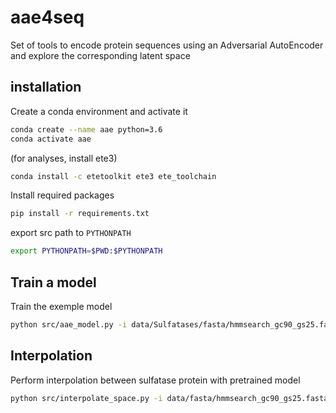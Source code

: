 # aae4seq
Set of tools to encode protein sequences using an Adversarial AutoEncoder and explore the corresponding latent space


## installation

Create a conda environment and activate it

```bash
conda create --name aae python=3.6
conda activate aae
```
(for analyses, install ete3)
```bash
conda install -c etetoolkit ete3 ete_toolchain 
```

Install required packages

```bash
pip install -r requirements.txt
```

export src path to `PYTHONPATH`

```bash
export PYTHONPATH=$PWD:$PYTHONPATH
```


## Train a model


Train the exemple model
```bash
python src/aae_model.py -i data/Sulfatases/fasta/hmmsearch_gc90_gs25.fasta -o log/ 
```


## Interpolation

Perform interpolation between sulfatase protein with pretrained model
```bash
python src/interpolate_space.py -i data/fasta/hmmsearch_gc90_gs25.fasta.gz -c data/fasta/hmmsearch_gc90_gs25_encoded.npz -d data/sulfatase_decoder_weights.h5 -q 0 -t 10000 -o interpolated_seq1_seq10000.fasta -s 50
```
